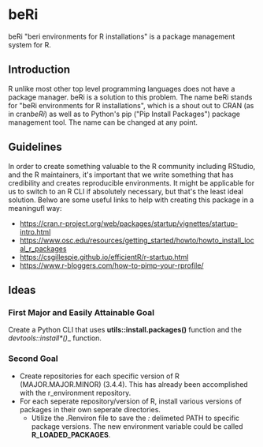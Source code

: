 # beRi
beRi "beri environments for R installations" is a package management system for R.


## Introduction

  R unlike most other top level programming languages does not have a package manager.  beRi is a solution to this problem.  The name beRi stands for "beRi environments for R installations", which is a shout out to CRAN (as in cran*beRi*) as well as to Python's pip ("Pip Install Packages") package management tool.  The name can be changed at any point.
  
## Guidelines

  In order to create something valuable to the R community including RStudio, and the R maintainers, it's important that we write something that has credibility and creates reproducible environments.  It might be applicable for us to switch to an R CLI if absolutely necessary, but that's the least ideal solution.  Belwo are some useful links to help with creating this package in a meaningufl way:
  * https://cran.r-project.org/web/packages/startup/vignettes/startup-intro.html
  * https://www.osc.edu/resources/getting_started/howto/howto_install_local_r_packages
  * https://csgillespie.github.io/efficientR/r-startup.html
  * https://www.r-bloggers.com/how-to-pimp-your-rprofile/
  
## Ideas 

### First Major and Easily Attainable Goal

  Create a Python CLI that uses __utils::install.packages()__ function and the __devtools::install_\*()__ function.

### Second Goal

  * Create repositories for each specific version of R (MAJOR.MAJOR.MINOR) (3.4.4).  This has already been accomplished with the r_environment repository.
  * For each seperate repository/version of R, install various versions of packages in their own seperate directories.
    * Utilize the .Renviron file to save the *:* delimeted PATH to specific package versions.  The new environment variable could be called __R_LOADED_PACKAGES__.
